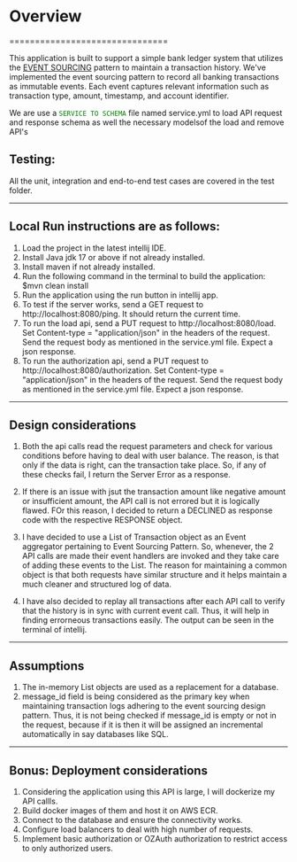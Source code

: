 # Overview
===============================

This application is built to support a simple bank ledger system that utilizes the [EVENT SOURCING](https://martinfowler.com/eaaDev/EventSourcing.html) pattern to maintain a transaction history. We've implemented the event sourcing pattern to record all banking transactions as immutable events. Each event captures relevant information such as transaction type, amount, timestamp, and account identifier.

We are use a <code style="color : green">SERVICE TO SCHEMA</code> file named service.yml to load API request and response schema as well the necessary modelsof the load and remove API's


## Testing:

All the unit, integration and end-to-end test cases are covered in the test folder.

************************************************************************************
## Local Run instructions are as follows:

1) Load the project in the latest intellij IDE.
2) Install Java jdk 17 or above if not already installed.
3) Install maven if not already installed.
4) Run the following command in the terminal to build the application: $mvn clean install
5) Run the application using the run button in intellij app.
6) To test if the server works, send a GET request to http://localhost:8080/ping. It should return the current time.
7) To run the load api, send a PUT request to http://localhost:8080/load. Set Content-type = "application/json" in the headers of the request. Send the request body as mentioned in the service.yml file. Expect a json response.
7) To run the authorization api, send a PUT request to http://localhost:8080/authorization. Set Content-type = "application/json" in the headers of the request. Send the request body as mentioned in the service.yml file. Expect a json response.

************************************************************************************
## Design considerations

1) Both the api calls read the request parameters and check for various conditions before having to deal with user balance. The reason, is that only if the data is right, can the transaction take place. So, if any of these checks fail, I return the Server Error as a response.

2) If there is an issue with jsut the transaction amount like negative amount or insufficient amount, the API call is not errored but it is logically flawed. FOr this reason, I decided to return a DECLINED as response code with the respective RESPONSE object.

3) I have decided to use a List of Transaction object as an Event aggregator pertaining to Event Sourcing Pattern. So, whenever, the 2 API calls are made their event handlers are invoked and they take care of adding these events to the List. The reason for maintaining a common object is that both requests have similar structure and it helps maintain a much cleaner and structured log of data.

4) I have also decided to replay all transactions after each API call to verify that the history is in sync with current event call. Thus, it will help in finding errorneous transactions easily. The output can be seen in the terminal of intellij.

************************************************************************************
## Assumptions

1) The in-memory List objects are used as a replacement for a database. 
2) message_id field is being considered as the primary key when maintaining transaction logs adhering to the event sourcing design pattern. Thus, it is not being checked if message_id is empty or not in the request, because if it is then it will be assigned an incremental automatically in say databases like SQL.

************************************************************************************
## Bonus: Deployment considerations

1) Considering the application using this API is large, I will dockerize my API callls.
2) Build docker images of them and host it on AWS ECR.
3) Connect to the database and ensure the connectivity works.
4) Configure load balancers to deal with high number of requests.
5) Implement basic authorization or OZAuth authorization to restrict access to only authorized users.
